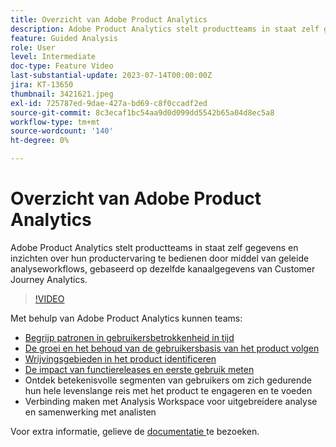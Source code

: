 ```yaml
---
title: Overzicht van Adobe Product Analytics
description: Adobe Product Analytics stelt productteams in staat zelf gegevens en inzichten over hun productervaring te bedienen door middel van geleide analyseworkflows, gebaseerd op dezelfde kanaalgegevens van Customer Journey Analytics.
feature: Guided Analysis
role: User
level: Intermediate
doc-type: Feature Video
last-substantial-update: 2023-07-14T00:00:00Z
jira: KT-13650
thumbnail: 3421621.jpeg
exl-id: 725787ed-9dae-427a-bd69-c8f0ccadf2ed
source-git-commit: 8c3ecaf1bc54aa9d0d099dd5542b65a04d8ec5a8
workflow-type: tm+mt
source-wordcount: '140'
ht-degree: 0%

---
```


# Overzicht van Adobe Product Analytics

Adobe Product Analytics stelt productteams in staat zelf gegevens en inzichten over hun productervaring te bedienen door middel van geleide analyseworkflows, gebaseerd op dezelfde kanaalgegevens van Customer Journey Analytics.

>[!VIDEO](https://video.tv.adobe.com/v/3421621/?learn=on)

Met behulp van Adobe Product Analytics kunnen teams:

* [Begrijp patronen in gebruikersbetrokkenheid in tijd](../guided-analysis/trends.md)
* [De groei en het behoud van de gebruikersbasis van het product volgen](../guided-analysis/active-growth.md)
* [Wrijvingsgebieden in het product identificeren](../guided-analysis/funnel.md)
* [De impact van functiereleases en eerste gebruik meten](../guided-analysis/release-impact.md)
* Ontdek betekenisvolle segmenten van gebruikers om zich gedurende hun hele levenslange reis met het product te engageren en te voeden
* Verbinding maken met Analysis Workspace voor uitgebreidere analyse en samenwerking met analisten

Voor extra informatie, gelieve de [ documentatie ](https://experienceleague.adobe.com/nl/docs/analytics-platform/using/guided-analysis/overview) te bezoeken.
